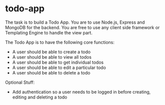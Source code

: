 # todo-app

The task is to build a Todo App. You are to use Node.js, Express and MongoDB for the backend. You are free to use any client side framework or Templating Engine to handle the view part.

The Todo App is to have the following core functions: 
* A user should be able to create a todo
* A user should be able to view all todos
* A user should be able to get individual todos
* A user should be able to edit a particular todo
* A user should be able to delete a todo


Optional Stuff:
* Add authentication so a user needs to be logged in before creating, editing and deleting a todo

